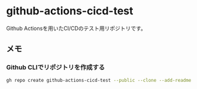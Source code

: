 # github-actions-cicd-test
Github Actionsを用いたCI/CDのテスト用リポジトリです。

## メモ

### Github CLIでリポジトリを作成する

```bash
gh repo create github-actions-cicd-test --public --clone --add-readme
```
